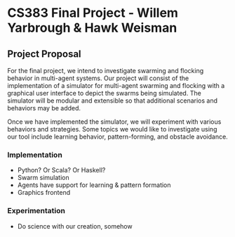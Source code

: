 # CS383 Final Project - Willem Yarbrough & Hawk Weisman

## Project Proposal

For the final project, we intend to investigate swarming and flocking behavior in multi-agent systems. Our project will consist of the implementation of a simulator for multi-agent swarming and flocking with a graphical user interface to depict the swarms being simulated. The simulator will be modular and extensible so that additional scenarios and behaviors may be added.

Once we have implemented the simulator, we will experiment with various behaviors and strategies. Some topics we would like to investigate using our tool include learning behavior, pattern-forming, and obstacle avoidance.

### Implementation
- Python? Or Scala? Or Haskell?
- Swarm simulation
- Agents have support for learning & pattern formation 
- Graphics frontend

### Experimentation
- Do science with our creation, somehow
